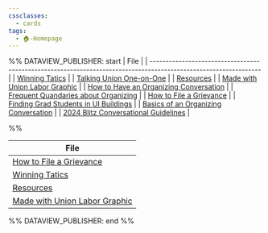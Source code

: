 ```yaml
---
cssclasses:
  - cards
tags:
  - 🏠-Homepage
---
```




%% DATAVIEW_PUBLISHER: start
| File                                                                                                             |
| ---------------------------------------------------------------------------------------------------------------- |
| [Winning Tatics](./Winning%20Tatics.md)                                                 |
| [Talking Union One-on-One](./Talking%20Union%20One-on-One.md)                             |
| [Resources](Resources.md)                                                           |
| [Made with Union Labor Graphic](./Made%20with%20Union%20Labor%20Graphic.md)                   |
| [How to Have an Organizing Conversation](./How%20to%20Have%20an%20Organizing%20Conversation.md) |
| [Frequent Quandaries about Organizing](./Frequent%20Quandaries%20about%20Organizing.md)     |
| [How to File a Grievance](./How%20to%20File%20a%20Grievance.md)                               |
| [Finding Grad Students in UI Buildings](./Finding%20Grad%20Students%20in%20UI%20Buildings.md)   |
| [Basics of an Organizing Conversation](./Basics%20of%20an%20Organizing%20Conversation.md)     |
| [2024 Blitz Conversational Guidelines](./2024%20Blitz%20Conversational%20Guidelines.md)     |

%%

| File                                                                                           |
| ---------------------------------------------------------------------------------------------- |
| [How to File a Grievance](./How%20to%20File%20a%20Grievance.md)             |
| [Winning Tatics](./Winning%20Tatics.md)                               |
| [Resources](Resources.md)                                         |
| [Made with Union Labor Graphic](./Made%20with%20Union%20Labor%20Graphic.md) |

%% DATAVIEW_PUBLISHER: end %%